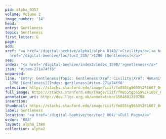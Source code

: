 ```yaml
---
pid: alpha_0357
volume: Volume 2
image_number: '14'
head: 
entry: Gentleness
topic: Gentleness
first_letter: G
page: 
add: 
xref: "<a href='/digital-beehive/alpha1/alpha_0149/'>Civility</a>|<a href='/digital-beehive/alpha2/alpha_0436/'>Humanity</a>|Moderation|<a
  href='/digital-beehive/toc/toc2_235/'>1206 [Gentleness]</a>"
see: 
index: "<a href='/digital-beehive/index2/index_1598/'>gentleness</a>"
item: "#item-271a74ff6"
unparsed: 
line: 'Entry: Gentleness|Topic: Gentleness|Xref: Civility|Xref: Humanity|Xref: Moderation|Xref:
  1206 [Gentleness]|Index: gentleness|#item-271a74ff6'
selection: https://stacks.stanford.edu/image/iiif/fm855tg5659%2F1607_0481/786,657,2983,580/full/0/default.jpg
full_image: https://stacks.stanford.edu/image/iiif/fm855tg5659%2F1607_0481/full/full/0/default.jpg
annotation_uri: http://dev.llgc.org.uk/annotation/1564601289798
insertion: 
thumbnail: https://stacks.stanford.edu/image/iiif/fm855tg5659%2F1607_0481/786,657,600,180/250,/0/default.jpg
label: Gentleness
location: "<a href='/digital-beehive/toc/toc2_004/'>Full Page</a>"
order: '088'
layout: alpha_item
collection: alpha2
---
```

